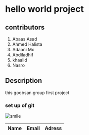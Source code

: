

# hello world project

## contributors
 1. Abaas Asad
 2. Ahmed Halista
 3. Adaani Mo
 4. Abdiladhif
 5. khaalid
 6. Nasro


## Description
 this goobsan group first project

### set up of git

![smile](https://encrypted-tbn0.gstatic.com/images?q=tbn:ANd9GcQ0yjY0M3Y_P2EP7E7KogUGtjNI32tP0fPk1fbVdmS06Eemru9s2x9AilmEWpUsBTpXSEA&usqp=CAU)   


|Name| Email| Adress|
|----|-----|------|
